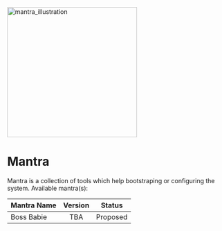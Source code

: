 <img src="https://cdn.yogapedia.com/images/uploads/brochure-flyer-paper-poster-art-doodle-drawing-emblem-envelope-greetin.jpg?height=580&width=940&mode=crop" width="300" alt="mantra_illustration" />

# Mantra

Mantra is a collection of tools which help bootstraping or configuring the system. Available mantra(s):

| Mantra Name | Version | Status   |
| :---------- | :-----: | :----:   |
| Boss Babie  | TBA     | Proposed |
